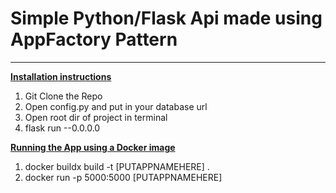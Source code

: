 <h1>Simple Python/Flask Api made using AppFactory Pattern</h1>
<hr>
<strong><u>Installation instructions</u></strong>
<ol>
    <li>Git Clone the Repo</li>
    <li>Open config.py and put in your database url</li>
    <li>Open root dir of project in terminal</li>
    <li>flask run --0.0.0.0</li>   
</ol>
<strong><u>Running the App using a Docker image</u></strong>
<ol>
    <li>docker buildx build -t [PUTAPPNAMEHERE] .</li>
    <li>docker run -p 5000:5000 [PUTAPPNAMEHERE]</li>
</ol>